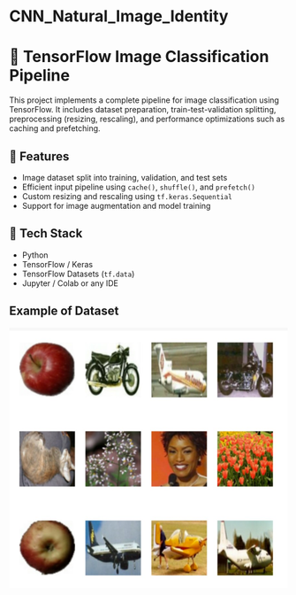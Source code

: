 # CNN_Natural_Image_Identity

# 🧠 TensorFlow Image Classification Pipeline

This project implements a complete pipeline for image classification using TensorFlow. It includes dataset preparation, train-test-validation splitting, preprocessing (resizing, rescaling), and performance optimizations such as caching and prefetching.

## 🚀 Features

- Image dataset split into training, validation, and test sets
- Efficient input pipeline using `cache()`, `shuffle()`, and `prefetch()`
- Custom resizing and rescaling using `tf.keras.Sequential`
- Support for image augmentation and model training

## 🧰 Tech Stack

- Python
- TensorFlow / Keras
- TensorFlow Datasets (`tf.data`)
- Jupyter / Colab or any IDE

## Example of Dataset
![image alt](https://github.com/Riya17git/CNN_Natural_Image_Identity/blob/main/cnn%201.jpg?raw=true)
